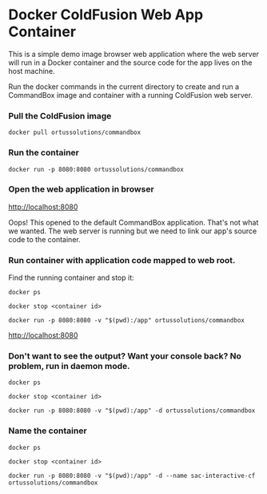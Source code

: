 # Docker ColdFusion Web App Container

This is a simple demo image browser web application where the web server will run in a Docker container and the source code for the app lives on the host machine. 

Run the docker commands in the current directory to create and run a CommandBox image and container with a running ColdFusion web server.

### Pull the ColdFusion image
`docker pull ortussolutions/commandbox`

### Run the container
`docker run -p 8080:8080 ortussolutions/commandbox`

### Open the web application in browser

[http://localhost:8080](http://localhost:8080)

Oops! This opened to the default CommandBox application. That's not what we wanted. The web server is running but we need to link our app's source code to the container.

### Run container with application code mapped to web root.
Find the running container and stop it:

`docker ps`

`docker stop <container id>`

`docker run -p 8080:8080 -v "$(pwd):/app" ortussolutions/commandbox`

[http://localhost:8080](http://localhost:8080)

### Don't want to see the output? Want your console back? No problem, run in daemon mode.

`docker ps`

`docker stop <container id>`

`docker run -p 8080:8080 -v "$(pwd):/app" -d ortussolutions/commandbox`

### Name the container

`docker ps`

`docker stop <container id>`

`docker run -p 8080:8080 -v "$(pwd):/app" -d --name sac-interactive-cf ortussolutions/commandbox`